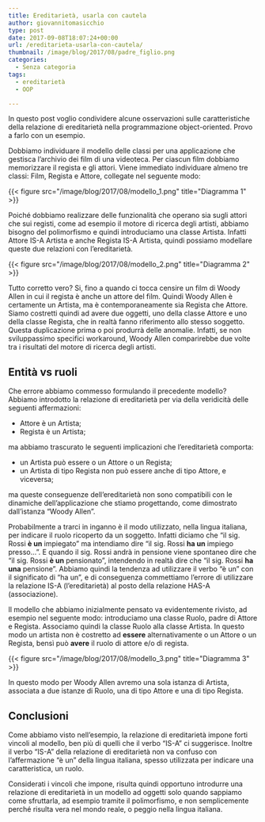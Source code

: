 ```yaml
---
title: Ereditarietà, usarla con cautela
author: giovannitomasicchio
type: post
date: 2017-09-08T18:07:24+00:00
url: /ereditarieta-usarla-con-cautela/
thumbnail: /image/blog/2017/08/padre_figlio.png
categories:
  - Senza categoria
tags:
  - ereditarietà
  - OOP

---
```

In questo post voglio condividere alcune osservazioni sulle caratteristiche della relazione di ereditarietà nella programmazione object-oriented. Provo a farlo con un esempio.

Dobbiamo individuare il modello delle classi per una applicazione che gestisca l&#8217;archivio dei film di una videoteca. Per ciascun film dobbiamo memorizzare il regista e gli attori. Viene immediato individuare almeno tre classi: Film, Regista e Attore, collegate nel seguente modo:

{{< figure src="/image/blog/2017/08/modello_1.png" title="Diagramma 1" >}}

Poiché dobbiamo realizzare delle funzionalità che operano sia sugli attori che sui registi, come ad esempio il motore di ricerca degli artisti, abbiamo bisogno del polimorfismo e quindi introduciamo una classe Artista. Infatti Attore IS-A Artista e anche Regista IS-A Artista, quindi possiamo modellare queste due relazioni con l&#8217;ereditarietà.

{{< figure src="/image/blog/2017/08/modello_2.png" title="Diagramma 2" >}}

Tutto corretto vero? Si, fino a quando ci tocca censire un film di Woody Allen in cui il regista è anche un attore del film. Quindi Woody Allen è certamente un Artista, ma è contemporaneamente sia Regista che Attore. Siamo costretti quindi ad avere due oggetti, uno della classe Attore e uno della classe Regista, che in realtà fanno riferimento allo stesso soggetto. Questa duplicazione prima o poi produrrà delle anomalie. Infatti, se non sviluppassimo specifici workaround, Woody Allen comparirebbe due volte tra i risultati del motore di ricerca degli artisti.

## Entità vs ruoli

Che errore abbiamo commesso formulando il precedente modello? Abbiamo introdotto la relazione di ereditarietà per via della veridicità delle seguenti affermazioni:

  * Attore è un Artista;
  * Regista è un Artista;

ma abbiamo trascurato le seguenti implicazioni che l&#8217;ereditarietà comporta:

  * un Artista può essere o un Attore o un Regista;
  * un Artista di tipo Regista non può essere anche di tipo Attore, e viceversa;

ma queste conseguenze dell&#8217;ereditarietà non sono compatibili con le dinamiche dell&#8217;applicazione che stiamo progettando, come dimostrato dall&#8217;istanza &#8220;Woody Allen&#8221;.

Probabilmente a trarci in inganno è il modo utilizzato, nella lingua italiana, per indicare il ruolo ricoperto da un soggetto. Infatti diciamo che &#8220;il sig. Rossi **è un** impiegato&#8221; ma intendiamo dire &#8220;il sig. Rossi **ha un** impiego presso&#8230;&#8221;. E quando il sig. Rossi andrà in pensione viene spontaneo dire che &#8220;il sig. Rossi **è un** pensionato&#8221;, intendendo in realtà dire che &#8220;il sig. Rossi **ha una** pensione&#8221;. Abbiamo quindi la tendenza ad utilizzare il verbo &#8220;è un&#8221; con il significato di &#8220;ha un&#8221;, e di conseguenza commettiamo l&#8217;errore di utilizzare la relazione IS-A (l&#8217;ereditarietà) al posto della relazione HAS-A (associazione).

Il modello che abbiamo inizialmente pensato va evidentemente rivisto, ad esempio nel seguente modo: introduciamo una classe Ruolo, padre di Attore e Regista. Associamo quindi la classe Ruolo alla classe Artista. In questo modo un artista non è costretto ad **essere** alternativamente o un Attore o un Regista, bensì può **avere** il ruolo di attore e/o di regista.

{{< figure src="/image/blog/2017/08/modello_3.png" title="Diagramma 3" >}} 

In questo modo per Woody Allen avremo una sola istanza di Artista, associata a due istanze di Ruolo, una di tipo Attore e una di tipo Regista.

## Conclusioni

Come abbiamo visto nell&#8217;esempio, la relazione di ereditarietà impone forti vincoli al modello, ben più di quelli che il verbo &#8220;IS-A&#8221; ci suggerisce. Inoltre il verbo &#8220;IS-A&#8221; della relazione di ereditarietà non va confuso con l&#8217;affermazione &#8220;è un&#8221; della lingua italiana, spesso utilizzata per indicare una caratteristica, un ruolo.

Considerati i vincoli che impone, risulta quindi opportuno introdurre una relazione di ereditarietà in un modello ad oggetti solo quando sappiamo come sfruttarla, ad esempio tramite il polimorfismo, e non semplicemente perché risulta vera nel mondo reale, o peggio nella lingua italiana.